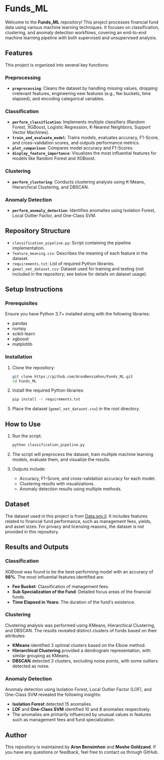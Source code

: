 # Funds_ML

Welcome to the **Funds_ML** repository! This project processes financial fund data using various machine learning techniques. It focuses on classification, clustering, and anomaly detection workflows, covering an end-to-end machine learning pipeline with both supervised and unsupervised analysis.

## Features

This project is organized into several key functions:

### Preprocessing

- **`preprocessing`**: Cleans the dataset by handling missing values, dropping irrelevant features, engineering new features (e.g., fee buckets, time elapsed), and encoding categorical variables.

### Classification

- **`perform_classification`**: Implements multiple classifiers (Random Forest, XGBoost, Logistic Regression, K-Nearest Neighbors, Support Vector Machines).
- **`train_and_evaluate_model`**: Trains models, evaluates accuracy, F1-Score, and cross-validation scores, and outputs performance metrics.
- **`plot_comparison`**: Compares model accuracy and F1-Scores.
- **`display_feature_importance`**: Visualizes the most influential features for models like Random Forest and XGBoost.

### Clustering

- **`perform_clustering`**: Conducts clustering analysis using K-Means, Hierarchical Clustering, and DBSCAN.

### Anomaly Detection

- **`perform_anomaly_detection`**: Identifies anomalies using Isolation Forest, Local Outlier Factor, and One-Class SVM.

## Repository Structure

- `classification_pipeline.py`: Script containing the pipeline implementation.
- `feature_meaning.csv`: Describes the meaning of each feature in the dataset.
- `requirements.txt`: List of required Python libraries.
- `gemel_net_dataset.csv`: Dataset used for training and testing (not included in the repository; see below for details on dataset usage).

## Setup Instructions

### Prerequisites

Ensure you have Python 3.7+ installed along with the following libraries:

- pandas
- numpy
- scikit-learn
- xgboost
- matplotlib

### Installation

1. Clone the repository:

   ```bash
   git clone https://github.com/AronBensimhon/Funds_ML.git
   cd Funds_ML
   ```

2. Install the required Python libraries:

   ```bash
   pip install -r requirements.txt
   ```

3. Place the dataset (`gemel_net_dataset.csv`) in the root directory.

## How to Use

1. Run the script:

   ```bash
   python classification_pipeline.py
   ```

2. The script will preprocess the dataset, train multiple machine learning models, evaluate them, and visualize the results.

3. Outputs include:
   - Accuracy, F1-Score, and cross-validation accuracy for each model.
   - Clustering results with visualizations.
   - Anomaly detection results using multiple methods.

## Dataset

The dataset used in this project is from [Data.gov.il](https://info.data.gov.il/home/). It includes features related to financial fund performance, such as management fees, yields, and asset sizes. For privacy and licensing reasons, the dataset is not provided in this repository.

## Results and Outputs

### Classification

XGBoost was found to be the best-performing model with an accuracy of **98%**. The most influential features identified are:
- **Fee Bucket**: Classification of management fees.
- **Sub Specialization of the Fund**: Detailed focus areas of the financial funds.
- **Time Elapsed in Years**: The duration of the fund's existence.

### Clustering

Clustering analysis was performed using KMeans, Hierarchical Clustering, and DBSCAN. The results revealed distinct clusters of funds based on their attributes:
- **KMeans** identified 3 optimal clusters based on the Elbow method.
- **Hierarchical Clustering** provided a dendrogram representation, with similar grouping as KMeans.
- **DBSCAN** detected 3 clusters, excluding noise points, with some outliers detected as noise.

### Anomaly Detection

Anomaly detection using Isolation Forest, Local Outlier Factor (LOF), and One-Class SVM revealed the following insights:
- **Isolation Forest** detected 15 anomalies.
- **LOF** and **One-Class SVM** identified 10 and 8 anomalies respectively.
- The anomalies are primarily influenced by unusual values in features such as management fees and fund specialization.

## Author

This repository is maintained by **Aron Bensimhon** and **Moshe Goldzand**. If you have any questions or feedback, feel free to contact us through GitHub.

